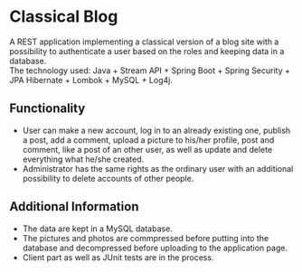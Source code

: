 # Classical Blog  
A REST application implementing a classical version of a blog site with a possibility to authenticate a user based on the roles and keeping data in a database.\
The technology used: Java + Stream API + Spring Boot + Spring Security + JPA Hibernate + Lombok + MySQL + Log4j.

## Functionality
* User can make a new account, log in to an already existing one, publish a post, add a comment, upload a picture to his/her profile, post and comment, like a post of an other user, as well as update and delete everything what he/she created. 
* Administrator has the same rights as the ordinary user with an additional possibility to delete accounts of other people.

## Additional Information
* The data are kept in a MySQL database.
* The pictures and photos are commpressed before putting into the database and decompressed before uploading to the application page. 
* Client part as well as JUnit tests are in the process.

